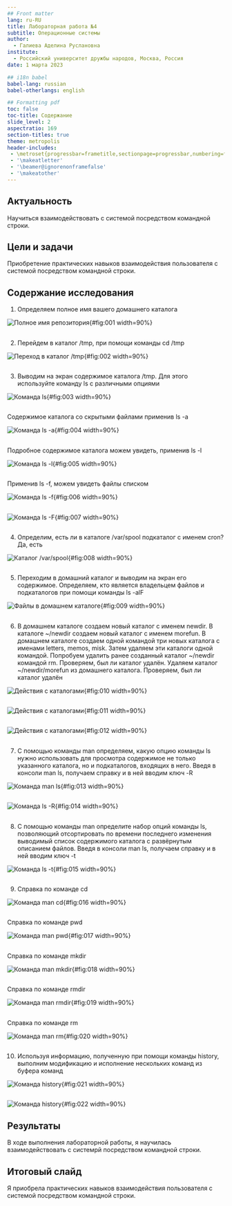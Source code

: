 ```yaml
---
## Front matter
lang: ru-RU
title: Лабораторная работа №4
subtitle: Операционные системы
author:
  - Галиева Аделина Руслановна
institute:
  - Российский университет дружбы народов, Москва, Россия
date: 1 марта 2023

## i18n babel
babel-lang: russian
babel-otherlangs: english

## Formatting pdf
toc: false
toc-title: Содержание
slide_level: 2
aspectratio: 169
section-titles: true
theme: metropolis
header-includes:
 - \metroset{progressbar=frametitle,sectionpage=progressbar,numbering=fraction}
 - '\makeatletter'
 - '\beamer@ignorenonframefalse'
 - '\makeatother'
---
```



## Актуальность


Научиться взаимодействовать с системой посредством командной строки.


## Цели и задачи


Приобретение практических навыков взаимодействия пользователя с системой посредством командной строки.


## Содержание исследования


1. Определяем полное имя вашего домашнего каталога


![Полное имя репозитория](image/1.png){#fig:001 width=90%}


##


2. Перейдем в каталог /tmp, при помощи команды cd /tmp 


![Переход в каталог /tmp](image/2.png){#fig:002 width=90%}


##


3. Выводим на экран содержимое каталога /tmp. Для этого используйте команду ls
с различными опциями 


![Команда ls](image/3.png){#fig:003 width=90%}


##


Содержимое каталога со скрытыми файлами применив ls -a 


![Команда ls -a](image/4.png){#fig:004 width=90%}


##


Подробное содержимое каталога можем увидеть, применив ls -l 

![Команда ls -l](image/5.png){#fig:005 width=90%}


##


Применив ls -f, можем увидеть файлы списком  


![Команда ls -f](image/6.png){#fig:006 width=90%}


##


![Команда ls -F](image/7.png){#fig:007 width=90%}


##


4. Определим, есть ли в каталоге /var/spool подкаталог с именем cron? Да, есть 


![Каталог /var/spool](image/8.png){#fig:008 width=90%}


##  


5. Переходим в домашний каталог и выводим на экран его содержимое. Определяем, кто является владельцем файлов и подкаталогов при помощи команды ls -alF 

![Файлы в домашнем каталоге](image/9.png){#fig:009 width=90%}


##


6. В домашнем каталоге создаем новый каталог с именем newdir. В каталоге ~/newdir создаем новый каталог с именем morefun. В домашнем каталоге создаем одной командой три новых каталога с именами
letters, memos, misk. Затем удаляем эти каталоги одной командой. Попробуем удалить ранее созданный каталог ~/newdir командой rm. Проверяем, был ли каталог удалён. Удаляем каталог ~/newdir/morefun из домашнего каталога. Проверяем, был ли каталог удалён  


![Действия с каталогами](image/10.png){#fig:010 width=90%}


##


![Действия с каталогами](image/11.png){#fig:011 width=90%}


##


![Действия с каталогами](image/12.png){#fig:012 width=90%}


##


7. С помощью команды man определяем, какую опцию команды ls нужно использовать для просмотра содержимое не только указанного каталога, но и подкаталогов, входящих в него. Введя в консоли man ls, получаем справку и в ней вводим ключ -R 


![Команда man ls](image/13.png){#fig:013 width=90%}


##


![Команда ls -R](image/14.png){#fig:014 width=90%}


##


8. С помощью команды man определите набор опций команды ls, позволяющий отсортировать по времени последнего изменения выводимый список содержимого каталога с развёрнутым описанием файлов. Введя в консоли man ls, получаем справку и в ней вводим ключ -t 


![Команда ls -t](image/15.png){#fig:015 width=90%}


##


9. Справка по команде cd 


![Команда man cd](image/16.png){#fig:016 width=90%}


##


Справка по команде pwd 


![Команда man pwd](image/17.png){#fig:017 width=90%}


##


Справка по команде mkdir 


![Команда man mkdir](image/18.png){#fig:018 width=90%}


##


Справка по команде rmdir 


![Команда man rmdir](image/19.png){#fig:019 width=90%}


##


Справка по команде rm 


![Команда man rm](image/20.png){#fig:020 width=90%}


##


10. Используя информацию, полученную при помощи команды history, выполним модификацию и исполнение нескольких команд из буфера команд 


![Команда history](image/21.png){#fig:021 width=90%}


##


![Команда history](image/22.png){#fig:022 width=90%}

## Результаты


В ходе выполнения лабораторной работы, я научилась взаимодействовать с системрй посредством командной строки.


## Итоговый слайд


Я приобрела практических навыков взаимодействия пользователя с системой посредством командной строки.

